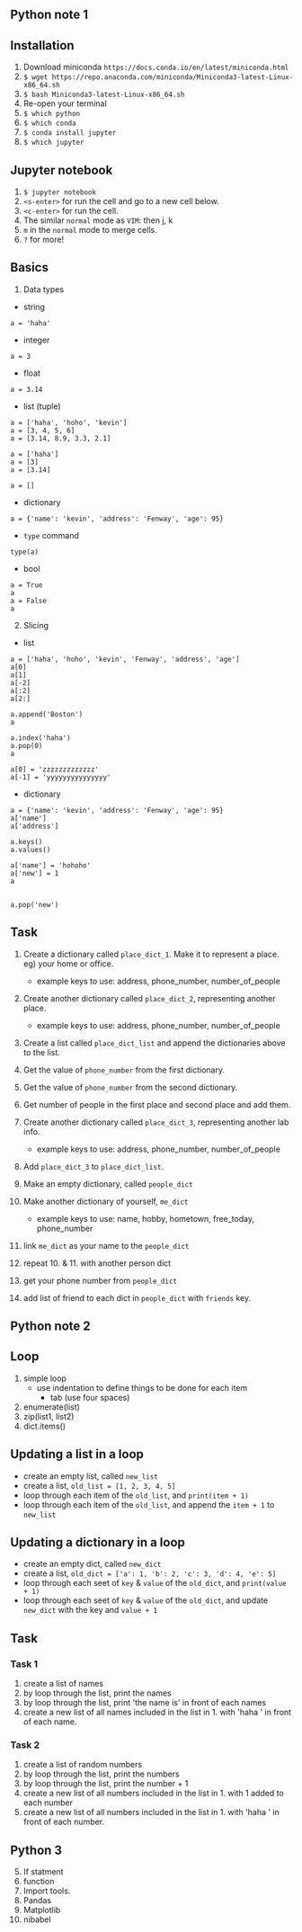 Python note 1
-------------

## Installation

1. Download miniconda `https://docs.conda.io/en/latest/miniconda.html`
2. `$ wget https://repo.anaconda.com/miniconda/Miniconda3-latest-Linux-x86_64.sh`
3. `$ bash Miniconda3-latest-Linux-x86_64.sh`
4. Re-open your terminal
5. `$ which python`
6. `$ which conda`
7. `$ conda install jupyter`
8. `$ which jupyter`


## Jupyter notebook
1. `$ jupyter notebook`
2. `<s-enter>` for run the cell and go to a new cell below.
3. `<c-enter>` for run the cell.
4. The similar `normal` mode as `VIM`: <esc> then j, k 
5. `m` in the `normal` mode to merge cells.
6. `?` for more!


## Basics

1. Data types
- string
```
a = 'haha'
```
- integer
```
a = 3
```
- float
```
a = 3.14
```
- list (tuple)
```
a = ['haha', 'hoho', 'kevin']
a = [3, 4, 5, 6]
a = [3.14, 8.9, 3.3, 2.1]

a = ['haha']
a = [3]
a = [3.14]

a = []
```
- dictionary
```
a = {'name': 'kevin', 'address': 'Fenway', 'age': 95}
```

- `type` command
```
type(a)
```

- bool
```
a = True
a
a = False
a
```

2. Slicing
- list
```
a = ['haha', 'hoho', 'kevin', 'Fenway', 'address', 'age']
a[0]
a[1]
a[-2]
a[:2]
a[2:]

a.append('Boston')
a

a.index('haha')
a.pop(0)
a

a[0] = 'zzzzzzzzzzzzz'
a[-1] = 'yyyyyyyyyyyyyyy'
```
- dictionary
```
a = {'name': 'kevin', 'address': 'Fenway', 'age': 95}
a['name']
a['address']

a.keys()
a.values()

a['name'] = 'hohoho'
a['new'] = 1
a


a.pop('new')
```


## Task

1. Create a dictionary called `place_dict_1`. Make it to represent a place. eg) your home or office.
    - example keys to use: address, phone_number, number_of_people
2. Create another dictionary called `place_dict_2`, representing another place.
    - example keys to use: address, phone_number, number_of_people
3. Create a list called `place_dict_list` and append the dictionaries above to the list.
4. Get the value of `phone_number` from the first dictionary.
5. Get the value of `phone_number` from the second dictionary.
6. Get number of people in the first place and second place and add them.
7. Create another dictionary called `place_dict_3`, representing another lab info.
    - example keys to use: address, phone_number, number_of_people
8. Add `place_dict_3` to `place_dict_list`.


9. Make an empty dictionary, called `people_dict`
10. Make another dictionary of yourself, `me_dict`
    - example keys to use: name, hobby, hometown, free_today, phone_number
11. link `me_dict` as your name to the `people_dict`
12. repeat 10. & 11. with another person dict
13. get your phone number from `people_dict`
14. add list of friend to each dict in `people_dict` with `friends` key.



Python note 2
-------------

## Loop

1. simple loop
    - use indentation to define things to be done for each item
        - tab (use four spaces)
2. enumerate(list)
3. zip(list1, list2)
4. dict.items()


## Updating a list in a loop

- create an empty list, called `new_list`
- create a list, `old_list = [1, 2, 3, 4, 5]`
- loop through each item of the `old_list`, and `print(item + 1)`
- loop through each item of the `old_list`, and append the `item + 1` to `new_list`


## Updating a dictionary in a loop

- create an empty dict, called `new_dict`
- create a list, `old_dict = ['a': 1, 'b': 2, 'c': 3, 'd': 4, 'e': 5]`
- loop through each seet of `key` & `value` of the `old_dict`, and `print(value + 1)`
- loop through each seet of `key` & `value` of the `old_dict`, and update `new_dict` with the key and `value + 1`


## Task

### Task 1

1. create a list of names
2. by loop through the list, print the names
3. by loop through the list, print 'the name is' in front of each names
4. create a new list of all names included in the list in 1. with 'haha ' in front of each name.

### Task 2

1. create a list of random numbers
2. by loop through the list, print the numbers
3. by loop through the list, print the number + 1
4. create a new list of all numbers included in the list in 1. with 1 added to each number
5. create a new list of all numbers included in the list in 1. with 'haha ' in front of each number.


Python 3
--------

5. If statment
6. function
7. Import tools.
8. Pandas
9. Matplotlib
10. nibabel


